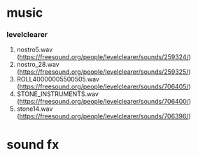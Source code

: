 # music

### levelclearer
1. nostro5.wav (https://freesound.org/people/levelclearer/sounds/259324/)
2. nostro_28.wav (https://freesound.org/people/levelclearer/sounds/259325/)
3. ROLL40000005500505.wav (https://freesound.org/people/levelclearer/sounds/706405/)
4. STONE_INSTRUMENTS.wav (https://freesound.org/people/levelclearer/sounds/706400/)
5. stone14.wav (https://freesound.org/people/levelclearer/sounds/706396/)


# sound fx

